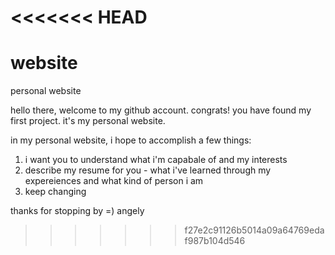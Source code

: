 <<<<<<< HEAD
=======
# website
personal website

hello there, welcome to my github account. congrats! you have found my first project. it's my personal website. 

in my personal website, i hope to accomplish a few things: 

1) i want you to understand what i'm capabale of and my interests
2) describe my resume for you - what i've learned through my expereiences and what kind of person i am 
3) keep changing 

thanks for stopping by =)
angely
>>>>>>> f27e2c91126b5014a09a64769edaf987b104d546
